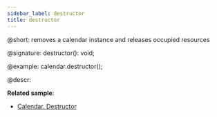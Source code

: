 ```yaml
---
sidebar_label: destructor
title: destructor
---          
```


@short: removes a calendar instance and releases occupied resources

@signature: destructor(): void;

@example:
calendar.destructor();


@descr:

**Related sample**:
- [Calendar. Destructor](https://snippet.dhtmlx.com/f0kqjb13)